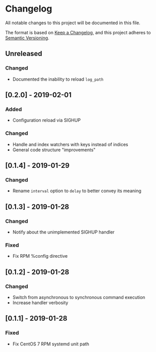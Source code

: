 <!-- markdownlint-disable MD024 -->

# Changelog

All notable changes to this project will be documented in this file.

The format is based on [Keep a Changelog](https://keepachangelog.com/en/1.0.0/),
and this project adheres to [Semantic Versioning](https://semver.org/spec/v2.0.0.html).

## Unreleased

### Changed

- Documented the inability to reload `log_path`

## [0.2.0] - 2019-02-01

### Added

- Configuration reload via SIGHUP

### Changed

- Handle and index watchers with keys instead of indices
- General code structure "improvements"

## [0.1.4] - 2019-01-29

### Changed

- Rename `interval` option to `delay` to better convey its meaning

## [0.1.3] - 2019-01-28

### Changed

- Notify about the unimplemented SIGHUP handler

### Fixed

- Fix RPM %config directive

## [0.1.2] - 2019-01-28

### Changed

- Switch from asynchronous to synchronous command execution
- Increase handler verbosity

## [0.1.1] - 2019-01-28

### Fixed

- Fix CentOS 7 RPM systemd unit path

